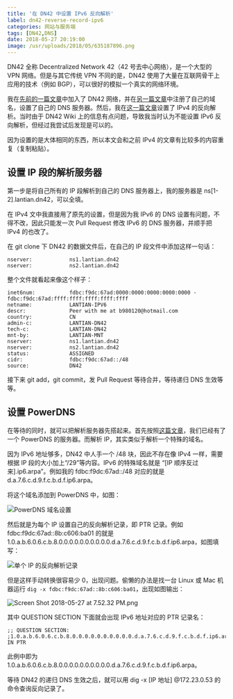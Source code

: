 ```yaml
---
title: '在 DN42 中设置 IPv6 反向解析'
label: dn42-reverse-record-ipv6
categories: 网站与服务端
tags: [DN42,DNS]
date: 2018-05-27 20:19:00
image: /usr/uploads/2018/05/635187896.png
---
```

DN42 全称 Decentralized Network 42（42 号去中心网络），是一个大型的 VPN 网络。但是与其它传统 VPN 不同的是，DN42 使用了大量在互联网骨干上应用的技术（例如 BGP），可以很好的模拟一个真实的网络环境。

我在[先前的一篇文章][1]中加入了 DN42 网络，并在[另一篇文章][2]中注册了自己的域名，设置了自己的 DNS 服务器。然后，我在[这一篇文章][3]设置了 IPv4 的反向解析。当时由于 DN42 Wiki 上的信息有点问题，导致我当时认为不能设置 IPv6 反向解析，但经过我尝试后发现是可以的。

因为设置的是大体相同的东西，所以本文会和之前 IPv4 的文章有比较多的内容重复（复制粘贴）。

设置 IP 段的解析服务器
-------------

第一步是将自己所有的 IP 段解析到自己的 DNS 服务器上，我的服务器是 ns[1-2].lantian.dn42，可以全填。

在 IPv4 文中我直接用了原先的设置，但是因为我 IPv6 的 DNS 设置有问题，不得不改，因此只能发一次 Pull Request 修改 IPv6 的 DNS 服务器，并顺手把 IPv4 的也改了。

在 git clone 下 DN42 的数据文件后，在自己的 IP 段文件中添加这样一句话：

    nserver:            ns1.lantian.dn42
    nserver:            ns2.lantian.dn42

整个文件就看起来像这个样子：

    inet6num:           fdbc:f9dc:67ad:0000:0000:0000:0000:0000 - fdbc:f9dc:67ad:ffff:ffff:ffff:ffff:ffff
    netname:            LANTIAN-IPV6
    descr:              Peer with me at b980120@hotmail.com
    country:            CN
    admin-c:            LANTIAN-DN42
    tech-c:             LANTIAN-DN42
    mnt-by:             LANTIAN-MNT
    nserver:            ns1.lantian.dn42
    nserver:            ns2.lantian.dn42
    status:             ASSIGNED
    cidr:               fdbc:f9dc:67ad::/48
    source:             DN42

接下来 git add，git commit，发 Pull Request 等待合并，等待递归 DNS 生效等等。

设置 PowerDNS
-----------

在等待的同时，就可以把解析服务器先搭起来。首先按照[这篇文章][4]，我们已经有了一个 PowerDNS 的服务器。而解析 IP，其实类似于解析一个特殊的域名。

因为 IPv6 地址够多，DN42 中人手一个 /48 块，因此不存在像 IPv4 一样，需要根据 IP 段的大小加上“/29”等内容。IPv6 的特殊域名就是 “[IP 顺序反过来].ip6.arpa”。例如我的 fdbc:f9dc:67ad::/48 对应的就是 d.a.7.6.c.d.9.f.c.b.d.f.ip6.arpa。

将这个域名添加到 PowerDNS 中，如图：

![PowerDNS 域名设置][5]

然后就是为每个 IP 设置自己的反向解析记录，即 PTR 记录。例如 fdbc:f9dc:67ad::8b:c606:ba01 的就是 1.0.a.b.6.0.6.c.b.8.0.0.0.0.0.0.0.0.0.0.d.a.7.6.c.d.9.f.c.b.d.f.ip6.arpa，如图填写：

![单个 IP 的反向解析记录][6]

但是这样手动转换很容易少 0，出现问题。偷懒的办法是找一台 Linux 或 Mac 机器运行 `dig -x fdbc:f9dc:67ad::8b:c606:ba01`，出现如图输出：

![Screen Shot 2018-05-27 at 7.52.32 PM.png][7]

其中 QUESTION SECTION 下面就会出现 IPv6 地址对应的 PTR 记录名：

    ;; QUESTION SECTION:
    ;1.0.a.b.6.0.6.c.b.8.0.0.0.0.0.0.0.0.0.0.d.a.7.6.c.d.9.f.c.b.d.f.ip6.arpa. IN PTR

此例中即为 1.0.a.b.6.0.6.c.b.8.0.0.0.0.0.0.0.0.0.0.d.a.7.6.c.d.9.f.c.b.d.f.ip6.arpa。

等待 DN42 的递归 DNS 生效之后，就可以用 dig -x [IP 地址] @172.23.0.53 的命令查询反向记录了。


  [1]: /article/modify-website/join-dn42-experimental-network.lantian
  [2]: /article/modify-website/register-own-domain-in-dn42.lantian
  [3]: /article/modify-website/dn42-ip-reverse-record.lantian
  [4]: /article/modify-website/register-own-domain-in-dn42.lantian
  [5]: /usr/uploads/2018/05/635187896.png
  [6]: /usr/uploads/2018/05/3021831817.png
  [7]: /usr/uploads/2018/05/2820033637.png